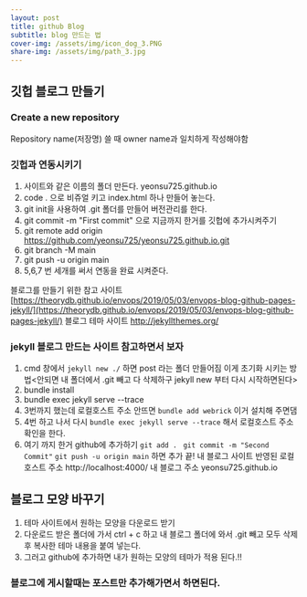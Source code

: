```yaml
---
layout: post
title: github Blog
subtitle: blog 만드는 법 
cover-img: /assets/img/icon_dog_3.PNG
share-img: /assets/img/path_3.jpg
---
```




## 깃헙 블로그 만들기 
### Create a new repository
Repository name(저장명) 쓸 때 owner name과 일치하게 작성해야함 
### 깃헙과 연동시키기
1. 사이트와 같은 이름의 폴더 만든다.  yeonsu725.github.io
2. code .   으로 비쥬얼 키고 index.html 하나 만들어 놓는다. 
3. git init을 사용하여 .git 폴더를 만들어 버전관리를 한다.
4. git commit -m "First commit" 으로 지금까지 한거를 깃헙에 추가시켜주기 
5. git remote add origin https://github.com/yeonsu725/yeonsu725.github.io.git
6. git branch -M main
7. git push -u origin main 
8. 5,6,7 번 세개를 써서 연동을 완료 시켜준다. 

블로그를 만들기 위한 참고 사이트 
[https://theorydb.github.io/envops/2019/05/03/envops-blog-github-pages-jekyll/](https://theorydb.github.io/envops/2019/05/03/envops-blog-github-pages-jekyll/)
블로그 테마 사이트
http://jekyllthemes.org/

### jekyll 블로그 만드는 사이트 참고하면서 보자 
1. cmd 창에서 ```jekyll new ./```  하면 post 라는 폴더 만들어짐 이게 초기화 시키는 방법<안되면 내 폴더에서 .git 빼고 다 삭제하구 jekyll new 부터 다시 시작하면된다>
2. bundle install
3. bundle exec jekyll serve --trace
4. 3번까지 했는데 로컬호스트 주소 안뜨면 ```bundle add webrick``` 이거 설치해 주면댐
5. 4번 하고 나서 다시 ```bundle exec jekyll serve --trace``` 해서 로컬호스트 주소 확인을 한다.
6. 여기 까지 한거 github에 추가하기 
```git add . ```
```git commit -m "Second Commit"```
```git push -u origin main```
하면 추가 끝! 
내 블로그 사이트 반영된 로컬 호스트 주소  http://localhost:4000/ 
내 블로그 주소 yeonsu725.github.io

## 블로그 모양 바꾸기
1. 테마 사이트에서 원하는 모양을 다운로드 받기
2. 다운로드 받은 폴더에 가서 ctrl + c 하고 내 블로그 폴더에 와서 .git 빼고 모두 삭제 후 복사한 테마 내용을 붙여 넣는다. 
3. 그러고 github에 추가하면 내가 원하는 모양의 테마가 적용 된다.!! 


### 블로그에 게시할때는 포스트만 추가해가면서 하면된다. 





